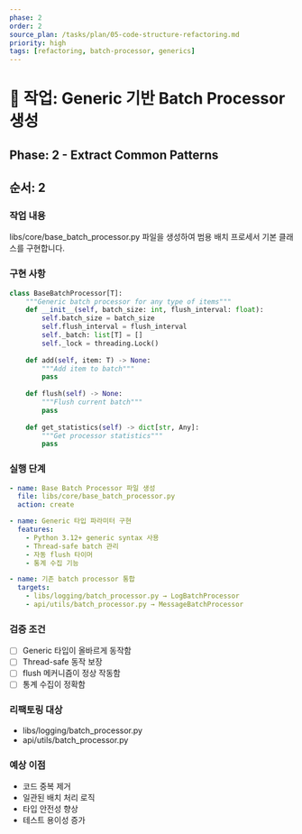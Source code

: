 ```yaml
---
phase: 2
order: 2
source_plan: /tasks/plan/05-code-structure-refactoring.md
priority: high
tags: [refactoring, batch-processor, generics]
---
```


# 📌 작업: Generic 기반 Batch Processor 생성

## Phase: 2 - Extract Common Patterns

## 순서: 2

### 작업 내용

libs/core/base_batch_processor.py 파일을 생성하여 범용 배치 프로세서 기본 클래스를 구현합니다.

### 구현 사항

```python
class BaseBatchProcessor[T]:
    """Generic batch processor for any type of items"""
    def __init__(self, batch_size: int, flush_interval: float):
        self.batch_size = batch_size
        self.flush_interval = flush_interval
        self._batch: list[T] = []
        self._lock = threading.Lock()
    
    def add(self, item: T) -> None:
        """Add item to batch"""
        pass
    
    def flush(self) -> None:
        """Flush current batch"""
        pass
    
    def get_statistics(self) -> dict[str, Any]:
        """Get processor statistics"""
        pass
```

### 실행 단계

```yaml
- name: Base Batch Processor 파일 생성
  file: libs/core/base_batch_processor.py
  action: create

- name: Generic 타입 파라미터 구현
  features:
    - Python 3.12+ generic syntax 사용
    - Thread-safe batch 관리
    - 자동 flush 타이머
    - 통계 수집 기능

- name: 기존 batch processor 통합
  targets:
    - libs/logging/batch_processor.py → LogBatchProcessor
    - api/utils/batch_processor.py → MessageBatchProcessor
```

### 검증 조건

- [ ] Generic 타입이 올바르게 동작함
- [ ] Thread-safe 동작 보장
- [ ] flush 메커니즘이 정상 작동함
- [ ] 통계 수집이 정확함

### 리팩토링 대상

- libs/logging/batch_processor.py
- api/utils/batch_processor.py

### 예상 이점

- 코드 중복 제거
- 일관된 배치 처리 로직
- 타입 안전성 향상
- 테스트 용이성 증가

